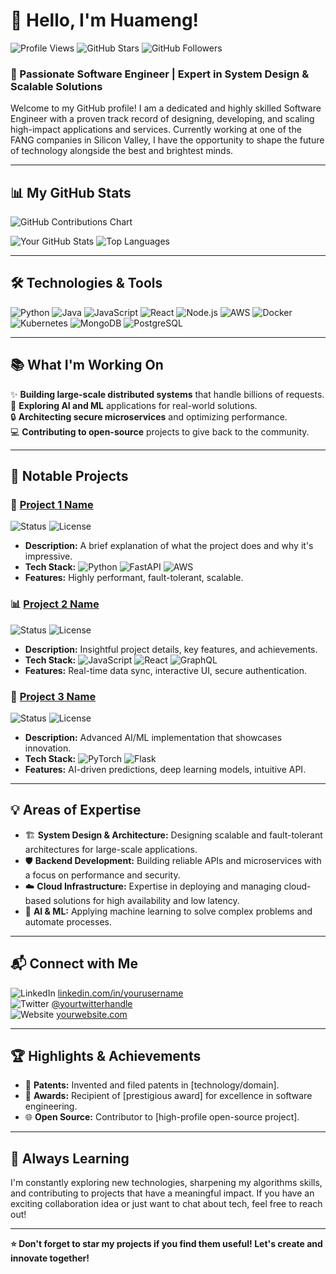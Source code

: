 # 👋 Hello, I'm Huameng!

![Profile Views](https://komarev.com/ghpvc/?username=yourusername&color=blueviolet) ![GitHub Stars](https://img.shields.io/github/stars/yourusername?color=gold&style=flat-square) ![GitHub Followers](https://img.shields.io/github/followers/yourusername?color=brightgreen&style=flat-square)

### 🚀 Passionate Software Engineer | Expert in System Design & Scalable Solutions

Welcome to my GitHub profile! I am a dedicated and highly skilled Software Engineer with a proven track record of designing, developing, and scaling high-impact applications and services. Currently working at one of the FANG companies in Silicon Valley, I have the opportunity to shape the future of technology alongside the best and brightest minds.

---

## 📊 My GitHub Stats

![GitHub Contributions Chart](https://activity-graph.herokuapp.com/graph?username=yourusername&theme=react-dark&bg_color=20232a&hide_border=true&line=61dafb&color=61dafb)

![Your GitHub Stats](https://github-readme-stats.vercel.app/api?username=yourusername&show_icons=true&theme=react&hide_border=true&icon_color=61dafb&title_color=61dafb)
![Top Languages](https://github-readme-stats.vercel.app/api/top-langs/?username=yourusername&layout=compact&theme=react&hide_border=true&title_color=61dafb&bg_color=20232a)

---

## 🛠️ Technologies & Tools

![Python](https://img.shields.io/badge/Python-3776AB?style=for-the-badge&logo=python&logoColor=white)
![Java](https://img.shields.io/badge/Java-007396?style=for-the-badge&logo=java&logoColor=white)
![JavaScript](https://img.shields.io/badge/JavaScript-F7DF1E?style=for-the-badge&logo=javascript&logoColor=black)
![React](https://img.shields.io/badge/React-61DAFB?style=for-the-badge&logo=react&logoColor=black)
![Node.js](https://img.shields.io/badge/Node.js-339933?style=for-the-badge&logo=nodedotjs&logoColor=white)
![AWS](https://img.shields.io/badge/AWS-232F3E?style=for-the-badge&logo=amazonaws&logoColor=white)
![Docker](https://img.shields.io/badge/Docker-2496ED?style=for-the-badge&logo=docker&logoColor=white)
![Kubernetes](https://img.shields.io/badge/Kubernetes-326CE5?style=for-the-badge&logo=kubernetes&logoColor=white)
![MongoDB](https://img.shields.io/badge/MongoDB-47A248?style=for-the-badge&logo=mongodb&logoColor=white)
![PostgreSQL](https://img.shields.io/badge/PostgreSQL-4169E1?style=for-the-badge&logo=postgresql&logoColor=white)

---

## 📚 What I'm Working On

✨ **Building large-scale distributed systems** that handle billions of requests.  
🤖 **Exploring AI and ML** applications for real-world solutions.  
🔒 **Architecting secure microservices** and optimizing performance.  
💻 **Contributing to open-source** projects to give back to the community.

---

## 🌟 Notable Projects

### 🔗 [Project 1 Name](https://github.com/yourusername/project1)
![Status](https://img.shields.io/badge/Status-Active-brightgreen) ![License](https://img.shields.io/badge/License-MIT-blue)
- **Description:** A brief explanation of what the project does and why it's impressive.
- **Tech Stack:** ![Python](https://img.shields.io/badge/-Python-3776AB?logo=python&logoColor=white) ![FastAPI](https://img.shields.io/badge/-FastAPI-009688?logo=fastapi&logoColor=white) ![AWS](https://img.shields.io/badge/-AWS-232F3E?logo=amazonaws&logoColor=white)
- **Features:** Highly performant, fault-tolerant, scalable.

### 📊 [Project 2 Name](https://github.com/yourusername/project2)
![Status](https://img.shields.io/badge/Status-Maintained-brightgreen) ![License](https://img.shields.io/badge/License-Apache%202.0-blue)
- **Description:** Insightful project details, key features, and achievements.
- **Tech Stack:** ![JavaScript](https://img.shields.io/badge/-JavaScript-F7DF1E?logo=javascript&logoColor=black) ![React](https://img.shields.io/badge/-React-61DAFB?logo=react&logoColor=black) ![GraphQL](https://img.shields.io/badge/-GraphQL-E10098?logo=graphql&logoColor=white)
- **Features:** Real-time data sync, interactive UI, secure authentication.

### 🧠 [Project 3 Name](https://github.com/yourusername/project3)
![Status](https://img.shields.io/badge/Status-In%20Progress-orange) ![License](https://img.shields.io/badge/License-GPL%203.0-blue)
- **Description:** Advanced AI/ML implementation that showcases innovation.
- **Tech Stack:** ![PyTorch](https://img.shields.io/badge/-PyTorch-EE4C2C?logo=pytorch&logoColor=white) ![Flask](https://img.shields.io/badge/-Flask-000000?logo=flask&logoColor=white)
- **Features:** AI-driven predictions, deep learning models, intuitive API.

---

## 💡 Areas of Expertise

- 🏗️ **System Design & Architecture:** Designing scalable and fault-tolerant architectures for large-scale applications.
- 🛡️ **Backend Development:** Building reliable APIs and microservices with a focus on performance and security.
- ☁️ **Cloud Infrastructure:** Expertise in deploying and managing cloud-based solutions for high availability and low latency.
- 🧠 **AI & ML:** Applying machine learning to solve complex problems and automate processes.

---

## 📬 Connect with Me

![LinkedIn](https://img.shields.io/badge/LinkedIn-0077B5?style=for-the-badge&logo=linkedin&logoColor=white) [linkedin.com/in/yourusername](https://www.linkedin.com/in/yourusername)  
![Twitter](https://img.shields.io/badge/Twitter-1DA1F2?style=for-the-badge&logo=twitter&logoColor=white) [@yourtwitterhandle](https://twitter.com/yourtwitterhandle)  
![Website](https://img.shields.io/badge/Website-FF7139?style=for-the-badge&logo=google-chrome&logoColor=white) [yourwebsite.com](https://yourwebsite.com)

---

## 🏆 Highlights & Achievements

- 📝 **Patents:** Invented and filed patents in [technology/domain].
- 🥇 **Awards:** Recipient of [prestigious award] for excellence in software engineering.
- 🌐 **Open Source:** Contributor to [high-profile open-source project].

---

## 🌱 Always Learning

I'm constantly exploring new technologies, sharpening my algorithms skills, and contributing to projects that have a meaningful impact. If you have an exciting collaboration idea or just want to chat about tech, feel free to reach out!

---

**⭐️ Don't forget to star my projects if you find them useful! Let's create and innovate together!**
